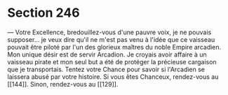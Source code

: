 # Section 246

— Votre Excellence, bredouillez-vous d'une pauvre voix, je ne pouvais supposer... je veux dire qu'il ne m'est pas venu à l'idée que ce vaisseau pouvait être piloté par l'un des glorieux maîtres du noble Empire arcadien. Mon unique désir est de servir Arcadion. Je croyais avoir affaire à un vaisseau pirate et mon seul but a été de protéger la précieuse cargaison que je transportais. Tentez votre Chance pour savoir si l'Arcadien se laissera abusé par votre histoire. Si vous êtes Chanceux, rendez-vous au [[144]]. Sinon, rendez-vous au [[129]].